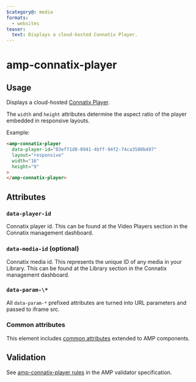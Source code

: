 ```yaml
---
$category@: media
formats:
  - websites
teaser:
  text: Displays a cloud-hosted Connatix Player.
---
```


# amp-connatix-player

## Usage

Displays a cloud-hosted [Connatix Player](https://www.connatix.com/).

The `width` and `height` attributes determine the aspect ratio of the player embedded in responsive layouts.

Example:

```html
<amp-connatix-player
  data-player-id="03ef71d8-0941-4bff-94f2-74ca3580b497"
  layout="responsive"
  width="16"
  height="9"
>
</amp-connatix-player>
```

## Attributes

### `data-player-id`

Connatix player id. This can be found at the Video Players section in the
Connatix management dashboard.

### `data-media-id` (optional)

Connatix media id. This represents the unique ID of any media in your Library.
This can be found at the Library section in the Connatix management dashboard.

### `data-param-\*`

All `data-param-*` prefixed attributes are turned into URL parameters and passed to iframe src.

### Common attributes

This element includes [common attributes](https://amp.dev/documentation/guides-and-tutorials/learn/common_attributes)
extended to AMP components.

## Validation

See [amp-connatix-player rules](validator-amp-connatix-player.protoascii) in the AMP validator specification.
